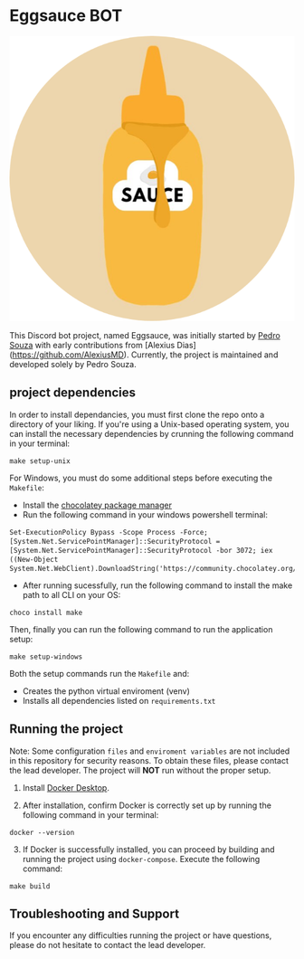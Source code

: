 # Eggsauce BOT

![alt text](image.png)

This Discord bot project, named Eggsauce, was initially started by [Pedro Souza](https://github.com/Pedro05Souza) with early contributions from [Alexius Dias] (https://github.com/AlexiusMD). Currently, the project is maintained and developed solely by Pedro Souza.


##  project dependencies

In order to install dependancies, you must first clone the repo onto a directory of your liking. If you're using a Unix-based operating system, you can install the necessary dependencies by crunning the following command in your terminal:
```
make setup-unix
```

For Windows, you must do some additional steps before executing the `Makefile`:
- Install the [chocolatey package manager](https://chocolatey.org/install) 
- Run the following command in your windows powershell terminal:
```
Set-ExecutionPolicy Bypass -Scope Process -Force; [System.Net.ServicePointManager]::SecurityProtocol = [System.Net.ServicePointManager]::SecurityProtocol -bor 3072; iex ((New-Object System.Net.WebClient).DownloadString('https://community.chocolatey.org/install.ps1'))
```
- After running sucessfully, run the following command to install the make path to all CLI on your OS:

```
choco install make
```

Then, finally you can run the following command to run the application setup:

```
make setup-windows
```

Both the setup commands run the `Makefile` and:
* Creates the python virtual enviroment (venv)
* Installs all dependencies listed on `requirements.txt`


## Running the project

Note: Some configuration `files` and `enviroment variables` are not included in this repository for security reasons. To obtain these files, please contact the lead developer. The project will **NOT** run without the proper setup.

1. Install [Docker Desktop](https://www.docker.com/products/docker-desktop.).

2. After installation, confirm Docker is correctly set up by running the following command in your terminal:

```
docker --version
```

3. If Docker is successfully installed, you can proceed by building and running the project using `docker-compose`. Execute the following command:

```
make build
```

## Troubleshooting and Support

If you encounter any difficulties running the project or have questions, please do not hesitate to contact the lead developer. 
